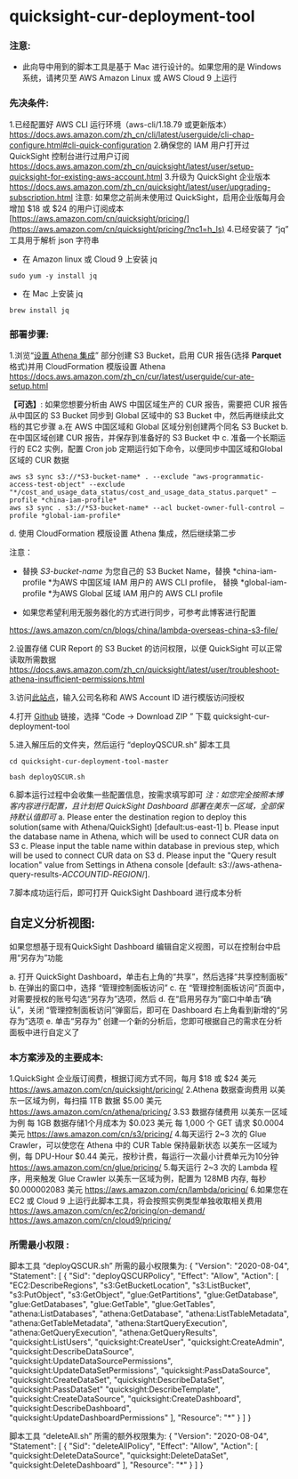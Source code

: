 # quicksight-cur-deployment-tool

### 注意: 

* 此向导中用到的脚本工具是基于 Mac 进行设计的。如果您用的是 Windows 系统，请拷贝至 AWS Amazon Linux 或 AWS Cloud 9 上运行

### **先决条件:**

1.已经配置好 AWS CLI 运行环境（aws-cli/1.18.79 或更新版本）
    https://docs.aws.amazon.com/zh_cn/cli/latest/userguide/cli-chap-configure.html#cli-quick-configuration
2.确保您的 IAM 用户打开过 QuickSight 控制台进行过用户订阅
    https://docs.aws.amazon.com/zh_cn/quicksight/latest/user/setup-quicksight-for-existing-aws-account.html
3.升级为 QuickSight 企业版本
    https://docs.aws.amazon.com/zh_cn/quicksight/latest/user/upgrading-subscription.html
    注意: 如果您之前尚未使用过 QuickSight，启用企业版每月会增加 $18 或 $24 的用户订阅成本
    [https://aws.amazon.com/cn/quicksight/pricing/](https://aws.amazon.com/cn/quicksight/pricing/?nc1=h_ls)
4.已经安装了 “jq” 工具用于解析 json 字符串

*   在 Amazon linux 或 Cloud 9 上安装 jq

```
sudo yum -y install jq
```

*   在 Mac 上安装 jq

```
brew install jq
```




### **部署步骤:**

1.浏览“[设置 Athena 集成](https://docs.aws.amazon.com/zh_cn/cur/latest/userguide/cur-ate-setup.html)” 部分创建 S3 Bucket，启用 CUR 报告(选择 **Parquet** 格式)并用 CloudFormation 模版设置 Athena
https://docs.aws.amazon.com/zh_cn/cur/latest/userguide/cur-ate-setup.html

**【可选】**: 如果您想要分析由 AWS 中国区域生产的 CUR 报告，需要把 CUR 报告从中国区的 S3 Bucket 同步到 Global 区域中的 S3 Bucket 中，然后再继续此文档的其它步骤
a.在 AWS 中国区域和 Global 区域分别创建两个同名 S3 Bucket
b. 在中国区域创建 CUR 报告，并保存到准备好的 S3 Bucket 中
c. 准备一个长期运行的 EC2 实例，配置 Cron job 定期运行如下命令，以便同步中国区域和Global区域的 CUR 数据

```
aws s3 sync s3://*S3-bucket-name* . --exclude "aws-programmatic-access-test-object" --exclude "*/cost_and_usage_data_status/cost_and_usage_data_status.parquet" —profile *china-iam-profile*
aws s3 sync . s3://*S3-bucket-name* --acl bucket-owner-full-control —profile *global-iam-profile*
```

d. 使用 CloudFormation 模版设置 Athena 集成，然后继续第二步

注意：

* 替换 *S3-bucket-name* 为您自己的 S3 Bucket Name，替换 *china-iam-profile *为AWS 中国区域 IAM 用户的 AWS CLI profile， 替换  *global-iam-profile *为AWS Global 区域 IAM 用户的 AWS CLI profile

* 如果您希望利用无服务器化的方式进行同步，可参考此博客进行配置

https://aws.amazon.com/cn/blogs/china/lambda-overseas-china-s3-file/

2.设置存储 CUR Report 的 S3 Bucket 的访问权限，以便 QuickSight 可以正常读取所需数据
    https://docs.aws.amazon.com/zh_cn/quicksight/latest/user/troubleshoot-athena-insufficient-permissions.html

3.访问[此站点](https://d12s69h9il8nze.cloudfront.net/)，输入公司名称和 AWS Account ID 进行模版访问授权

4.打开 [Github](https://github.com/adamhucn/quicksight-cur-deployment-tool) 链接，选择 “Code → Download ZIP ” 下载 quicksight-cur-deployment-tool[](https://github.com/adamhucn/quicksight-cur-deployment-tool)

5.进入解压后的文件夹，然后运行  “deployQSCUR.sh” 脚本工具

```
cd quicksight-cur-deployment-tool-master
```

```
bash deployQSCUR.sh
```


6.脚本运行过程中会收集一些配置信息，按需求填写即可
*注：如您完全按照本博客内容进行配置，且计划把 QuickSight Dashboard 部署在美东一区域，全部保持默认值即可*
a. Please enter the destination region to deploy this solution(same with Athena/QuickSight) [default:us-east-1]
b. Please input the database name in Athena, which will be used to connect CUR data on S3
c. Please input the table name within database in previous step, which will be used to connect CUR data on S3
d. Please input the "Query result location" value from Settings in Athena console [default: s3://aws-athena-query-results-*ACCOUNTID*-*REGION*/].

7.脚本成功运行后，即可打开 QuickSight Dashboard 进行成本分析

## **自定义分析视图:**

如果您想基于现有QuickSight Dashboard 编辑自定义视图，可以在控制台中启用“另存为”功能

a. 打开 QuickSight Dashboard，单击右上角的“共享”，然后选择“共享控制面板”
b. 在弹出的窗口中，选择 “管理控制面板访问”
c. 在 “管理控制面板访问”页面中，对需要授权的账号勾选“另存为”选项，然后
d. 在“启用另存为”窗口中单击“确认”，关闭 “管理控制面板访问”弹窗后，即可在 Dashboard 右上角看到新增的“另存为”选项
e. 单击“另存为” 创建一个新的分析后，您即可根据自己的需求在分析面板中进行自定义了


### 本方案涉及的主要成本:

1.QuickSight 企业版订阅费，根据订阅方式不同，每月 $18 或 $24 美元
    https://aws.amazon.com/cn/quicksight/pricing/
2.Athena 数据查询费用
    以美东一区域为例，每扫描 1TB 数据 $5.00 美元
    https://aws.amazon.com/cn/athena/pricing/
3.S3 数据存储费用
    以美东一区域为例
    每 1GB 数据存储1个月成本为 $0.023 美元
    每 1,000 个 GET 请求 $0.0004 美元
    https://aws.amazon.com/cn/s3/pricing/
4.每天运行 2~3 次的 Glue Crawler，可以使您在 Athena 中的 CUR Table 保持最新状态
    以美东一区域为例，每 DPU-Hour $0.44 美元，按秒计费，每运行一次最小计费单元为10分钟
    https://aws.amazon.com/cn/glue/pricing/
5.每天运行 2~3 次的 Lambda 程序，用来触发 Glue Crawler 
    以美东一区域为例，配置为 128MB 内存, 每秒 $0.000002083 美元
    https://aws.amazon.com/cn/lambda/pricing/
6.如果您在 EC2 或 Cloud 9 上运行此脚本工具，将会按照实例类型单独收取相关费用
    https://aws.amazon.com/cn/ec2/pricing/on-demand/
    https://aws.amazon.com/cn/cloud9/pricing/

### **所需最小权限 :**

脚本工具 “deployQSCUR.sh” 所需的最小权限集为:
{
 "Version": "2020-08-04",
 "Statement": [
 {
 "Sid": "deployQSCURPolicy",
 "Effect": "Allow",
 "Action": [
"EC2:DescribeRegions",
"s3:GetBucketLocation",
"s3:ListBucket",
"s3:PutObject",
 "s3:GetObject",
 "glue:GetPartitions",
"glue:GetDatabase",
"glue:GetDatabases",
"glue:GetTable",
"glue:GetTables",
"athena:ListDatabases",
 "athena:GetDatabase",
"athena:ListTableMetadata",
"athena:GetTableMetadata",
"athena:StartQueryExecution",
"athena:GetQueryExecution",
"athena:GetQueryResults",
"quicksight:ListUsers",
"quicksight:CreateUser",
"quicksight:CreateAdmin",
 "quicksight:DescribeDataSource",
"quicksight:UpdateDataSourcePermissions",
 "quicksight:UpdateDataSetPermissions",
 "quicksight:PassDataSource",
"quicksight:CreateDataSet",
"quicksight:DescribeDataSet",
"quicksight:PassDataSet"
 "quicksight:DescribeTemplate",
"quicksight:CreateDataSource",
"quicksight:CreateDashboard",
"quicksight:DescribeDashboard",
 "quicksight:UpdateDashboardPermissions"
 ],
 "Resource": "*"
 }
 ]
}

脚本工具 “deleteAll.sh” 所需的额外权限集为:
{
 "Version": "2020-08-04",
 "Statement": [
 {
 "Sid": "deleteAllPolicy",
 "Effect": "Allow",
 "Action": [
"quicksight:DeleteDataSource",
"quicksight:DeleteDataSet",
"quicksight:DeleteDashboard"
 ],
 "Resource": "*"
 }
 ]
}
